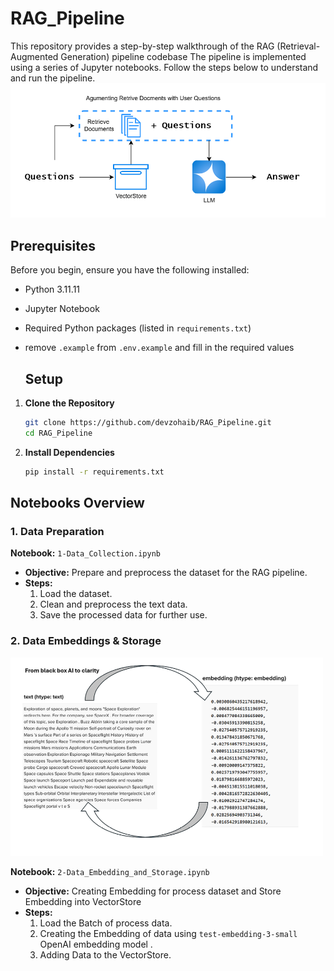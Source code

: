 # RAG_Pipeline
This repository provides a step-by-step walkthrough of the RAG (Retrieval-Augmented Generation) pipeline codebase
 The pipeline is implemented using a series of Jupyter notebooks. Follow the steps below to understand and run the pipeline.
 <img src="https://github.com/devzohaib/RAG_Pipeline/blob/master/media/RAG.PNG" alt="Example" width="800">
## Prerequisites

Before you begin, ensure you have the following installed:
- Python 3.11.11
- Jupyter Notebook
- Required Python packages (listed in `requirements.txt`)
- remove `.example` from `.env.example` and fill in the required values

  ## Setup

1. **Clone the Repository**
    ```bash
    git clone https://github.com/devzohaib/RAG_Pipeline.git
    cd RAG_Pipeline
    ```

2. **Install Dependencies**
    ```bash
    pip install -r requirements.txt
    ```
## Notebooks Overview

### 1. Data Preparation

**Notebook:** `1-Data_Collection.ipynb`

- **Objective:** Prepare and preprocess the dataset for the RAG pipeline.
- **Steps:**
  1. Load the dataset.
  2. Clean and preprocess the text data.
  3. Save the processed data for further use.

 ### 2. Data Embeddings & Storage
<img src="https://github.com/devzohaib/RAG_Pipeline/blob/master/media/embedding.PNG" alt="Example Image" width="500">

**Notebook:** `2-Data_Embedding_and_Storage.ipynb`

- **Objective:** Creating Embedding for process dataset and Store Embedding into VectorStore
- **Steps:**
  1. Load the Batch of process data.
  2. Creating the Embedding of data using `test-embedding-3-small` OpenAI embedding model .
  3. Adding Data to the VectorStore.
